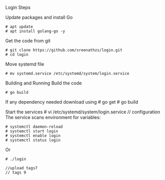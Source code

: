 Login Steps

Update packages and install Go

    # apt update 
    # apt install golang-go -y

Get the code from git

    # git clone https://github.com/sreenathzs/login.git
    # cd login

Move systemd file

    # mv systemd.service /etc/systemd/system/login.service

Building and Running
Build the code

    # go build 
    
If any dependency needed download using
    # go get # go build

Start the services # vi /etc/systemd/system/login.service // configuration The service scans environment for variables:

    # systemctl daemon-reload 
    # systemctl start login
    # systemctl enable login
    # systemctl status login
Or

    # ./login

    //upload tags7
    // tags 9
    
